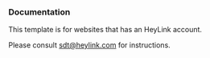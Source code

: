 ### Documentation
This template is for websites that has an HeyLink account.

Please consult [sdt@heylink.com](mailto:sdt@heylink.com) for instructions.
